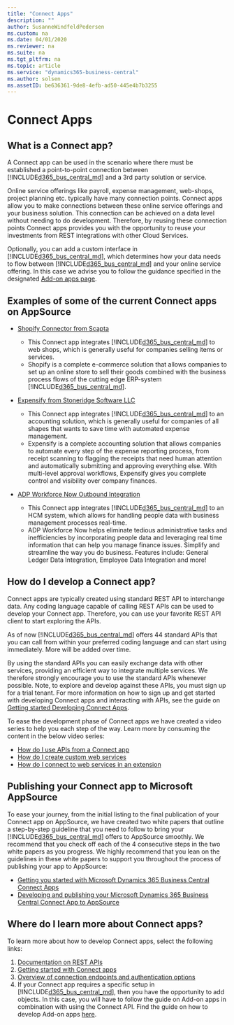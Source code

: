 ```yaml
---
title: "Connect Apps"
description: ""
author: SusanneWindfeldPedersen
ms.custom: na
ms.date: 04/01/2020
ms.reviewer: na
ms.suite: na
ms.tgt_pltfrm: na
ms.topic: article
ms.service: "dynamics365-business-central"
ms.author: solsen
ms.assetID: be636361-9de8-4efb-ad50-445e4b7b3255
---
```


# Connect Apps

## What is a Connect app?
A Connect app can be used in the scenario where there must be established a point-to-point connection between [!INCLUDE[d365_bus_central_md](../includes/d365_bus_central_md.md)] and a 3rd party solution or service.

Online service offerings like payroll, expense management, web-shops, project planning etc. typically have many connection points. Connect apps allow you to make connections between these online service offerings and your business solution. This connection can be achieved on a data level without needing to do development. Therefore, by reusing these connection points Connect apps provides you with the opportunity to reuse your investments from REST integrations with other Cloud Services.  

Optionally, you can add a custom interface in [!INCLUDE[d365_bus_central_md](../includes/d365_bus_central_md.md)], which determines how your data needs to flow between [!INCLUDE[d365_bus_central_md](../includes/d365_bus_central_md.md)] and your online service offering. In this case we advise you to follow the guidance specified in the designated [Add-on apps page](readiness-add-on-apps.md).

## Examples of some of the current Connect apps on AppSource

- [Shopify Connector from Scapta](https://appsource.microsoft.com/product/dynamics-365-for-finance-and-operations-business-edition/PUBID.scapta%7CAID.50395b48-f7b6-4445-96df-6faaa8c96deb%7CPAPPID.96da1317-c2e8-42ec-aa19-216e33d0da19?tab=Overview)
    - This Connect app integrates [!INCLUDE[d365_bus_central_md](../includes/d365_bus_central_md.md)] to web shops, which is generally useful for companies selling items or services.
    - Shopify is a complete e-commerce solution that allows companies to set up an online store to sell their goods combined with the business process flows of the cutting edge ERP-system [!INCLUDE[d365_bus_central_md](../includes/d365_bus_central_md.md)].
- [Expensify from Stoneridge Software LLC](https://appsource.microsoft.com/da/product/dynamics-365-business-central/PUBID.stoneridge-software%7CAID.aaa85e5d-7f2d-473b-9e9e-d924795fcef1%7CPAPPID.99c36e84-67a4-422a-b8d9-5297c6ebfca5)
    - This Connect app integrates [!INCLUDE[d365_bus_central_md](../includes/d365_bus_central_md.md)] to an accounting solution, which is generally useful for companies of all shapes that wants to save time with automated expense management.
    - Expensify is a complete accounting solution that allows companies to automate every step of the expense reporting process, from receipt scanning to flagging the receipts that need human attention and automatically submitting and approving everything else. With multi-level approval workflows, Expensify gives you complete control and visibility over company finances.
- [ADP Workforce Now Outbound Integration](https://appsource.microsoft.com/product/dynamics-365-business-central/TYPE.connect%7CPUBID.adp%7CAID.msd_365_financial_erp_outbound_integration_app%7CPAPPID.00000000-0000-0000-0000-000000000000?tab=Overview)

    - This Connect app integrates [!INCLUDE[d365_bus_central_md](../includes/d365_bus_central_md.md)] to an HCM system, which allows for handling people data with business management processes real-time.
    - ADP Workforce Now helps eliminate tedious administrative tasks and inefficiencies by incorporating people data and leveraging real time information that can help you manage finance issues.  Simplify and streamline the way you do business. Features include: General Ledger Data Integration, Employee Data Integration and more!

## How do I develop a Connect app?
Connect apps are typically created using standard REST API to interchange data. Any coding language capable of calling REST APIs can be used to develop your Connect app. Therefore, you can use your favorite REST API client to start exploring the APIs.

As of now [!INCLUDE[d365_bus_central_md](../includes/d365_bus_central_md.md)] offers 44 standard APIs that you can call from within your preferred coding language and can start using immediately. More will be added over time. 

By using the standard APIs you can easily exchange data with other services, providing an efficient way to integrate multiple services. We therefore strongly encourage you to use the standard APIs whenever possible. Note, to explore and develop against these APIs, you must sign up for a trial tenant. For more information on how to sign up and get started with developing Connect apps and interacting with APIs, see the guide on [Getting started Developing Connect Apps](../devenv-develop-connect-apps.md).

To ease the development phase of Connect apps we have created a video series to help you each step of the way. Learn more by consuming the content in the below video series:

- [How do I use APIs from a Connect app](https://www.youtube.com/watch?reload=9&v=_Z5w7STWi4U&list=PLcakwueIHoT-wVFPKUtmxlqcG1kJ0oqq4&t=41s&index=17) 
- [How do I create custom web services](https://www.youtube.com/watch?v=Sm_K6ToxYGc&list=PLcakwueIHoT-wVFPKUtmxlqcG1kJ0oqq4&t=71s&index=18)
- [How do I connect to web services in an extension](https://www.youtube.com/watch?v=hNuC8V9T1tU&list=PLcakwueIHoT-wVFPKUtmxlqcG1kJ0oqq4&t=0s&index=31)

## Publishing your Connect app to Microsoft AppSource
To ease your journey, from the initial listing to the final publication of your Connect app on AppSource, we have created two white papers that outline a step-by-step guideline that you need to follow to bring your [!INCLUDE[d365_bus_central_md](../includes/d365_bus_central_md.md)] offers to AppSource smoothly. We recommend that you check off each of the 4 consecutive steps in the two white papers as you progress. We highly recommend that you lean on the guidelines in these white papers to support you throughout the process of publishing your app to AppSource:

- [Getting you started with Microsoft Dynamics 365 Business Central Connect Apps](https://go.microsoft.com/fwlink/?linkid=2005501)
- [Developing and publishing your Microsoft Dynamics 365 Business Central Connect App to AppSource](https://go.microsoft.com/fwlink/?linkid=2005402)

## Where do I learn more about Connect apps? 
To learn more about how to develop Connect apps, select the following links:  

1. [Documentation on REST APIs](/dynamics-nav/api-reference/v1.0/)  
2. [Getting started with Connect apps](../devenv-develop-connect-apps.md)  
3. [Overview of connection endpoints and authentication options](/dynamics-nav/endpoints-apis-for-dynamics)
4. If your Connect app requires a specific setup in [!INCLUDE[d365_bus_central_md](../includes/d365_bus_central_md.md)], then you have the opportunity to add objects. In this case, you will have to follow the guide on Add-on apps in combination with using the Connect API. Find the guide on how to develop Add-on apps [here](readiness-add-on-apps.md).